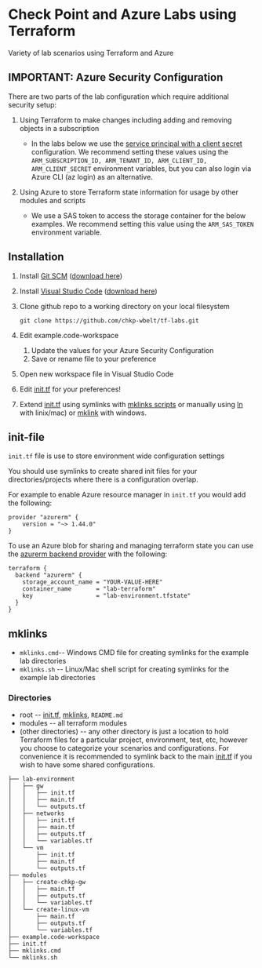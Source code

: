 # Check Point and Azure Labs using Terraform
Variety of lab scenarios using Terraform and Azure

## IMPORTANT: Azure Security Configuration

There are two parts of the lab configuration which require additional security setup:
1. Using Terraform to make changes including adding and removing objects in a subscription
    - In the labs below we use the [service principal with a client secret](https://www.terraform.io/docs/providers/azurerm/guides/service_principal_client_secret.html) configuration.  We recommend setting these values using the `ARM_SUBSCRIPTION_ID, ARM_TENANT_ID, ARM_CLIENT_ID, ARM_CLIENT_SECRET` environment variables, but you can also login via Azure CLI (az login) as an alternative.

1. Using Azure to store Terraform state information for usage by other modules and scripts
    - We use a SAS token to access the storage container for the below examples.  We recommend setting this value using the `ARM_SAS_TOKEN` environment variable.

## Installation

1. Install [Git SCM](https://git-scm.com/) ([download here](https://git-scm.com/downloads))
1. Install [Visual Studio Code](https://code.visualstudio.com/) ([download here](https://code.visualstudio.com/Download))
1. Clone github repo to a working directory on your local filesystem

    `git clone https://github.com/chkp-wbelt/tf-labs.git`
1. Edit example.code-workspace
   1. Update the values for your Azure Security Configuration
   1. Save or rename file to your preference
1. Open new workspace file in Visual Studio Code
1. Edit [init.tf](#init-file) for your preferences!
1. Extend [init.tf](#init-file) using symlinks with [mklinks scripts](#mklinks) or manually using [ln](https://kb.iu.edu/d/abbe) with linix/mac) or [mklink](https://docs.microsoft.com/en-us/windows-server/administration/windows-commands/mklink)  with windows.

## init-file

`init.tf` file is use to store environment wide configuration settings

You should use symlinks to create shared init files for your directories/projects where there is a configuration overlap.

For example to enable Azure resource manager in `init.tf` you would add the following:
```
provider "azurerm" {
    version = "~> 1.44.0"
}
```
To use an Azure blob for sharing and managing terraform state you can use the [azurerm backend provider](https://www.terraform.io/docs/backends/types/azurerm.html) with the following:
```
terraform {
  backend "azurerm" {
    storage_account_name = "YOUR-VALUE-HERE"
    container_name       = "lab-terraform"
    key                  = "lab-environment.tfstate"
  }
}
```
## mklinks

- `mklinks.cmd`-- Windows CMD file for creating symlinks for the example lab directories
- `mklinks.sh` -- Linux/Mac shell script for creating symlinks for the example lab directories

### Directories
- root -- [init.tf](#init-file), [mklinks](#mklinks), `README.md`
- modules -- all terraform modules
- (other directories) -- any other directory is just a location to hold Terraform files for a particular project, environment, test, etc, however you choose to categorize your scenarios and configurations.  For convenience it is recommended to symlink back to the main [init.tf](#init-file) if you wish to have some shared configurations.

```
├── lab-environment
│   ├── gw
│   │   ├── init.tf
│   │   ├── main.tf
│   │   └── outputs.tf
│   ├── networks
│   │   ├── init.tf
│   │   ├── main.tf
│   │   ├── outputs.tf
│   │   └── variables.tf
│   └── vm
│       ├── init.tf
│       ├── main.tf
│       └── outputs.tf
├── modules
│   ├── create-chkp-gw
│   │   ├── main.tf
│   │   ├── outputs.tf
│   │   └── variables.tf
│   └── create-linux-vm
│       ├── main.tf
│       ├── outputs.tf
│       └── variables.tf
├── example.code-workspace
├── init.tf
├── mklinks.cmd
└── mklinks.sh
```